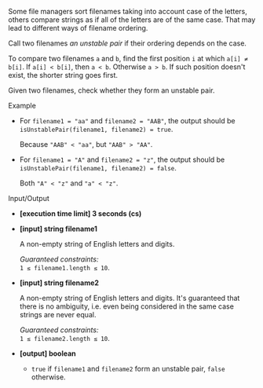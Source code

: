 
Some file managers sort filenames taking into account case of the letters, others compare strings as if all of the letters are of the same case. That may lead to different ways of filename ordering.

Call two filenames  _an unstable pair_  if their ordering depends on the case.

To compare two filenames  `a`  and  `b`, find the first position  `i`  at which  `a[i] ≠ b[i]`. If  `a[i] < b[i]`, then  `a < b`. Otherwise  `a > b`. If such position doesn't exist, the shorter string goes first.

Given two filenames, check whether they form an unstable pair.

Example

-   For  `filename1 = "aa"`  and  `filename2 = "AAB"`, the output should be  
    `isUnstablePair(filename1, filename2) = true`.
    
    Because  `"AAB" < "aa"`, but  `"AAB" > "AA"`.
    
-   For  `filename1 = "A"`  and  `filename2 = "z"`, the output should be  
    `isUnstablePair(filename1, filename2) = false`.
    
    Both  `"A" < "z"`  and  `"a" < "z"`.
    

Input/Output

-   **[execution time limit] 3 seconds (cs)**
    
-   **[input] string filename1**
    
    A non-empty string of English letters and digits.
    
    _Guaranteed constraints:_  
    `1 ≤ filename1.length ≤ 10`.
    
-   **[input] string filename2**
    
    A non-empty string of English letters and digits. It's guaranteed that there is no ambiguity, i.e. even being considered in the same case strings are never equal.
    
    _Guaranteed constraints:_  
    `1 ≤ filename2.length ≤ 10`.
    
-   **[output] boolean**
    
    -   `true`  if  `filename1`  and  `filename2`  form an unstable pair,  `false`  otherwise.